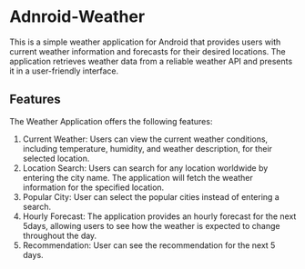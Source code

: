 # Adnroid-Weather

This is a simple weather application for Android that provides users with current weather information 
and forecasts for their desired locations. The application retrieves weather data from a reliable weather API 
and presents it in a user-friendly interface.

## Features

The Weather Application offers the following features:
1. Current Weather: Users can view the current weather conditions, including temperature, humidity, and weather description, for their selected location.
2. Location Search: Users can search for any location worldwide by entering the city name. The application will fetch the weather information for the specified location.
3. Popular City: User can select the popular cities instead of entering a search.
4. Hourly Forecast: The application provides an hourly forecast for the next 5days, allowing users to see how the weather is expected to change throughout the day.
5. Recommendation: User can see the recommendation for the next 5 days.

